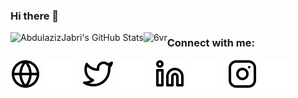 ### Hi there 👋

<!--
**AbdulazizJabri** is a ✨ _special_ ✨ repository because its `README.md` (this file) appears on your GitHub profile.

Here are some ideas to get you started:

- 🔭 I’m currently working on ...
- 🌱 I’m currently learning ...
- 👯 I’m looking to collaborate on ...
- 🤔 I’m looking for help with ...
- 💬 Ask me about ...
- 📫 How to reach me: ...
- 😄 Pronouns: ...
- ⚡ Fun fact: ...
-->
  <img align="left" alt="AbdulazizJabri's GitHub Stats" src="https://github-readme-stats.vercel.app/api?username=AbdulazizJabri&show_icons=true&hide_border=false&title_color=ff652f&icon_color=ff00ee&bg_color=09131B&text_color=ffffff&border_color=0c1a25" />
  <img align="left" src="https://github-readme-stats.vercel.app/api/top-langs?username=AbdulazizJabri&show_icons=true&theme=radical&hide_border=true&locale=en&layout=compact" alt="6vr" />

### Connect with me:

[![website](./img/globe-light.svg)](https://abdulazizjabri.github.io/CV//#gh-light-mode-only)
[![website](./img/globe-dark.svg)](https://abdulazizjabri.github.io/CV//#gh-dark-mode-only)
&nbsp;&nbsp;
[![website](./img/twitter-light.svg)](https://twitter.com/AbduIazizJabri#gh-light-mode-only)
[![website](./img/twitter-dark.svg)](https://twitter.com/AbduIazizJabri#gh-dark-mode-only)
&nbsp;&nbsp;
[![website](./img/linkedin-light.svg)](https://www.linkedin.com/in/abdulazizjabri170203/#gh-light-mode-only)
[![website](./img/linkedin-dark.svg)](https://www.linkedin.com/in/abdulazizjabri170203/#gh-dark-mode-only)
&nbsp;&nbsp;
[![website](./img/instagram-light.svg)](https://www.instagram.com/a.b.dul.aziz/#gh-light-mode-only)
[![website](./img/instagram-dark.svg)](https://www.instagram.com/a.b.dul.aziz/#gh-dark-mode-only)
